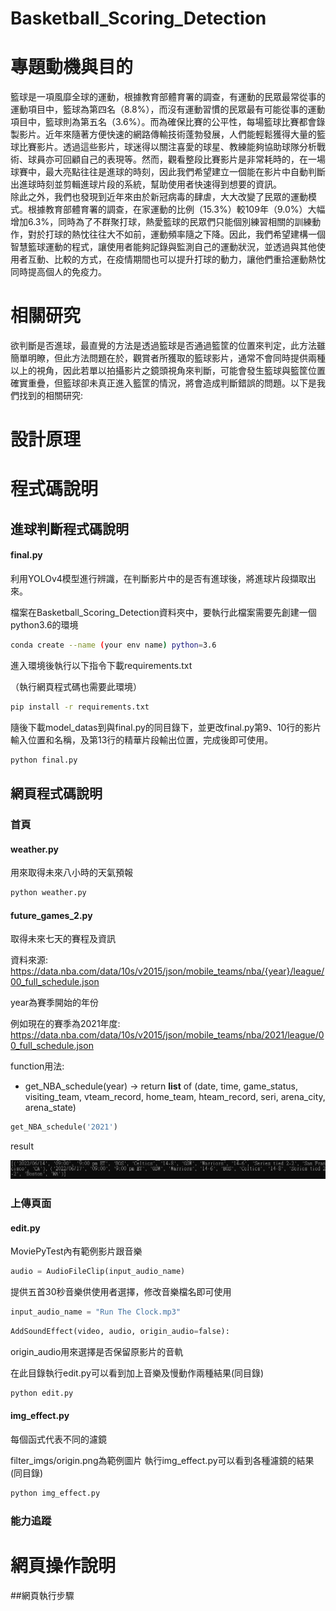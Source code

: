 # Basketball_Scoring_Detection

# 專題動機與目的
籃球是一項風靡全球的運動，根據教育部體育署的調查，有運動的民眾最常從事的運動項目中，籃球為第四名（8.8%），而沒有運動習慣的民眾最有可能從事的運動項目中，籃球則為第五名（3.6%）。而為確保比賽的公平性，每場籃球比賽都會錄製影片。近年來隨著方便快速的網路傳輸技術蓬勃發展，人們能輕鬆獲得大量的籃球比賽影片。透過這些影片，球迷得以關注喜愛的球星、教練能夠協助球隊分析戰術、球員亦可回顧自己的表現等。然而，觀看整段比賽影片是非常耗時的，在一場球賽中，最大亮點往往是進球的時刻，因此我們希望建立一個能在影片中自動判斷出進球時刻並剪輯進球片段的系統，幫助使用者快速得到想要的資訊。  
除此之外，我們也發現到近年來由於新冠病毒的肆虐，大大改變了民眾的運動模式。根據教育部體育署的調查，在家運動的比例（15.3%）較109年（9.0%）大幅增加6.3%，同時為了不群聚打球，熱愛籃球的民眾們只能個別練習相關的訓練動作，對於打球的熱忱往往大不如前，運動頻率隨之下降。因此，我們希望建構一個智慧籃球運動的程式，讓使用者能夠記錄與監測自己的運動狀況，並透過與其他使用者互動、比較的方式，在疫情期間也可以提升打球的動力，讓他們重拾運動熱忱同時提高個人的免疫力。

# 相關研究
欲判斷是否進球，最直覺的方法是透過籃球是否通過籃筐的位置來判定，此方法雖簡單明瞭，但此方法問題在於，觀賞者所獲取的籃球影片，通常不會同時提供兩種以上的視角，因此若單以拍攝影片之鏡頭視角來判斷，可能會發生籃球與籃筐位置確實重疊，但籃球卻未真正進入籃筐的情況，將會造成判斷錯誤的問題。以下是我們找到的相關研究:  


# 設計原理

# 程式碼說明
## 進球判斷程式碼說明
#### final.py

利用YOLOv4模型進行辨識，在判斷影片中的是否有進球後，將進球片段擷取出來。

檔案在Basketball_Scoring_Detection資料夾中，要執行此檔案需要先創建一個python3.6的環境

```bash
conda create --name (your env name) python=3.6
```

進入環境後執行以下指令下載requirements.txt

（執行網頁程式碼也需要此環境）

```bash
pip install -r requirements.txt
```

隨後下載model_datas到與final.py的同目錄下，並更改final.py第9、10行的影片輸入位置和名稱，及第13行的精華片段輸出位置，完成後即可使用。

```python
python final.py
```

## 網頁程式碼說明

### 首頁
#### weather.py
用來取得未來八小時的天氣預報 
```python
python weather.py
```

#### future_games_2.py
取得未來七天的賽程及資訊

資料來源: https://data.nba.com/data/10s/v2015/json/mobile_teams/nba/{year}/league/00_full_schedule.json

year為賽季開始的年份

例如現在的賽季為2021年度: https://data.nba.com/data/10s/v2015/json/mobile_teams/nba/2021/league/00_full_schedule.json


function用法:
* get_NBA_schedule(year) -> return **list** of (date,
                                                time,
                                                game_status,
                                                visiting_team,
                                                vteam_record,
                                                home_team,
                                                hteam_record,
                                                seri,
                                                arena_city,
                                                arena_state)
```python
get_NBA_schedule('2021')
```

result

![img](./NBA_future_game_2/result.png)


### 上傳頁面
#### edit.py

MoviePyTest內有範例影片跟音樂
```python
audio = AudioFileClip(input_audio_name)
```
提供五首30秒音樂供使用者選擇，修改音樂檔名即可使用
```python
input_audio_name = "Run The Clock.mp3"
```

```python
AddSoundEffect(video, audio, origin_audio=false):
```
origin_audio用來選擇是否保留原影片的音軌

在此目錄執行edit.py可以看到加上音樂及慢動作兩種結果(同目錄)
```python
python edit.py
```
#### img_effect.py

每個函式代表不同的濾鏡

filter_imgs/origin.png為範例圖片
執行img_effect.py可以看到各種濾鏡的結果(同目錄)
```python
python img_effect.py
```

### 能力追蹤


# 網頁操作說明

##網頁執行步驟
